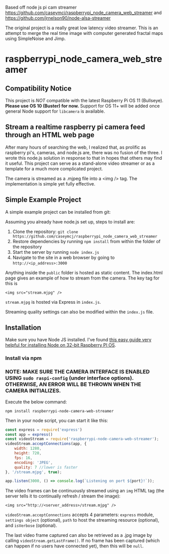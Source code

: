 Based off node js pi cam streamer 
https://github.com/caseymcj/raspberrypi_node_camera_web_streamer
and
https://github.com/jrnelson90/node-alsa-streamer

The original project is a really great low latency video streamer. This is an attempt to merge the real time image with computer generated fractal maps using SimpleNoise and Jimp.

# raspberrypi_node_camera_web_streamer
## Compatibility Notice
This project is *NOT* compatible with the latest Raspberry Pi OS 11 (Bullseye). **Please use OS 10 (Buster) for now.** Support for OS 11+ will be added once general Node support for `libcamera` is available.

## Stream a realtime raspberry pi camera feed through an HTML web page

After many hours of searching the web, I realized that, as prolific as raspberry pi's, cameras, and node.js are, there was no fusion of the three. I wrote this node.js solution in response to that in hopes that others may find it useful. This project can serve as a stand-alone video streamer or as a template for a much more complicated project.

The camera is streamed as a .mjpeg file into a &lt;img /&gt; tag. The implementation is simple yet fully effective.

## Simple Example Project
A simple example project can be installed from git:

Assuming you already have node.js set up, steps to install are:

1. Clone the repository: `git clone https://github.com/caseymcj/raspberrypi_node_camera_web_streamer`
1. Restore dependencies by running `npm install` from within the folder of the repository
1. Start the server by running `node index.js`
1. Navigate to the site in a web browser by going to `http://<ip_address>:3000`

Anything inside the `public` folder is hosted as static content. The index.html page gives an example of how to stream from the camera. The key tag for this is 
```
<img src="stream.mjpg" />
```
`stream.mjpg` is hosted via Express in `index.js`.

Streaming quality settings can also be modified within the `index.js` file.

## Installation
Make sure you have Node JS installed. I've found [this easy guide very helpful for installing Node on 32-bit Raspberry PI OS](https://hassancorrigan.com/blog/install-nodejs-on-a-raspberry-pi-zero/).

### Install via npm

### **NOTE: MAKE SURE THE CAMERA INTERFACE IS ENABLED USING `sudo raspi-config` (under interface options). OTHERWISE, AN ERROR WILL BE THROWN WHEN THE CAMERA INITIALIZES.**

Execute the below command:
```
npm install raspberrypi-node-camera-web-streamer
```

Then in your node script, you can start it like this:
```js
const express = require('express')
const app = express()
const videoStream = require('raspberrypi-node-camera-web-streamer');
videoStream.acceptConnections(app, {
    width: 1280,
    height: 720,
    fps: 16,
    encoding: 'JPEG',
    quality: 7 //lower is faster
}, '/stream.mjpg', true);

app.listen(3000, () => console.log(`Listening on port ${port}!`));
```
The video frames can be continuously streamed using an `img` HTML tag (the server tells it to continually refresh / stream the image):
```
<img src="http://<server_address>/stream.mjpg" />
```

`videoStream.acceptConnections` accepts 4 parameters: `express` module, `settings object` (optional), `path` to host the streaming resource (optional), and `isVerbose` (optional).

The last video frame captured can also be retrieved as a .jpg image by calling `videoStream.getLastFrame()`. If no frame has been captured (which can happen if no users have connected yet), then this will be `null`.
